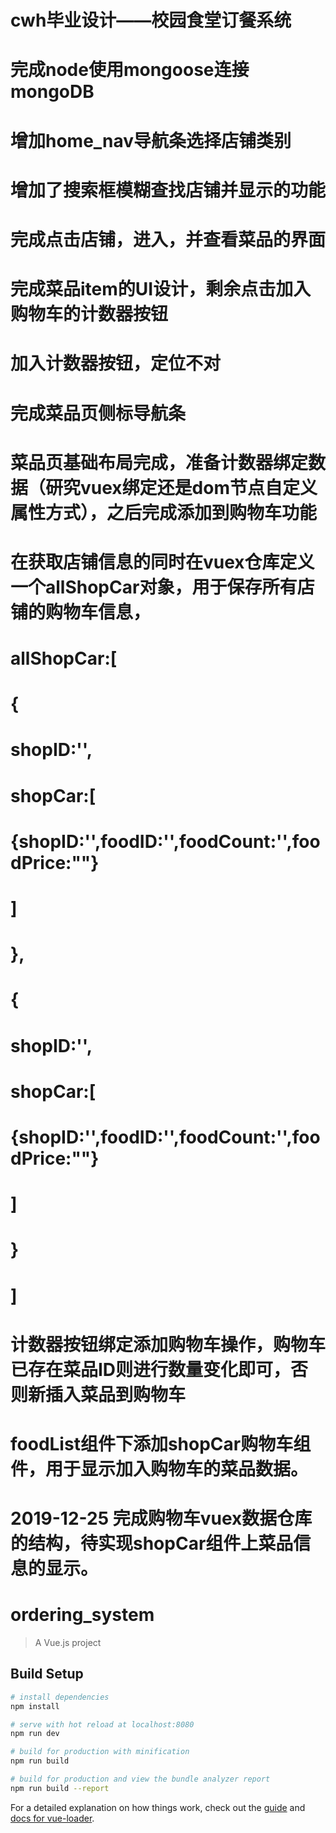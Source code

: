 # cwh毕业设计——校园食堂订餐系统

# 	完成node使用mongoose连接mongoDB

#   增加home_nav导航条选择店铺类别

#   增加了搜索框模糊查找店铺并显示的功能

#   完成点击店铺，进入，并查看菜品的界面

#   完成菜品item的UI设计，剩余点击加入购物车的计数器按钮

#   加入计数器按钮，定位不对    

#   完成菜品页侧标导航条

#   菜品页基础布局完成，准备计数器绑定数据（研究vuex绑定还是dom节点自定义属性方式），之后完成添加到购物车功能

#   在获取店铺信息的同时在vuex仓库定义一个allShopCar对象，用于保存所有店铺的购物车信息，
#   allShopCar:[
#        {   
#            shopID:'',
#            shopCar:[
#                {shopID:'',foodID:'',foodCount:'',foodPrice:""}
#            ]
#        },
#        {
#            shopID:'',
#            shopCar:[
#                {shopID:'',foodID:'',foodCount:'',foodPrice:""}
#            ]
#        }
#    ]

#   计数器按钮绑定添加购物车操作，购物车已存在菜品ID则进行数量变化即可，否则新插入菜品到购物车

#   foodList组件下添加shopCar购物车组件，用于显示加入购物车的菜品数据。

#   2019-12-25 完成购物车vuex数据仓库的结构，待实现shopCar组件上菜品信息的显示。


# ordering_system

> A Vue.js project

## Build Setup

``` bash
# install dependencies
npm install

# serve with hot reload at localhost:8080
npm run dev

# build for production with minification
npm run build

# build for production and view the bundle analyzer report
npm run build --report
```

For a detailed explanation on how things work, check out the [guide](http://vuejs-templates.github.io/webpack/) and [docs for vue-loader](http://vuejs.github.io/vue-loader).
